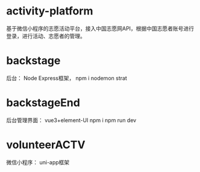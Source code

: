 # activity-platform
基于微信小程序的志愿活动平台，接入中国志愿网API，根据中国志愿者账号进行登录，进行活动、志愿者的管理。
# backstage
后台：
Node Express框架，
npm i
nodemon strat
# backstageEnd
后台管理界面：
vue3+element-UI
npm i
npm run dev
# volunteerACTV
微信小程序：
uni-app框架
